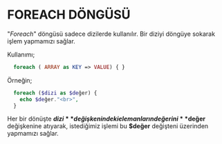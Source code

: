 # FOREACH DÖNGÜSÜ

"*Foreach*" döngüsü sadece dizilerde kullanılır. Bir diziyi döngüye sokarak işlem yapmamızı sağlar.

Kullanımı;

```php
  foreach ( ARRAY as KEY => VALUE) { }
```

Örneğin;

```php
  foreach ($dizi as $değer) {
    echo $değer."<br>",
  }
```

Her bir dönüşte **$dizi** değişkenindeki elemanların değerini **$değer** değişkenine atıyarak, istediğimiz işlemi bu **$değer** değişteni üzerinden yapmamızı sağlar.
